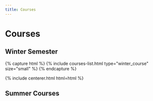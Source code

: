 ```yaml
---
title: Courses
---
```


# <i class="fas fa-feather-alt"></i>Courses

<!-- section break -->

## Winter Semester

{% capture html %}
{% include courses-list.html type="winter_course" size="small" %}
{% endcapture %}

{% include centerer.html html=html %}
<!-- section break -->

## Summer Courses




